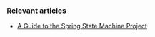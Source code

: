 ### Relevant articles

- [A Guide to the Spring State Machine Project](http://www.nklkarthi.com/spring-state-machine)

